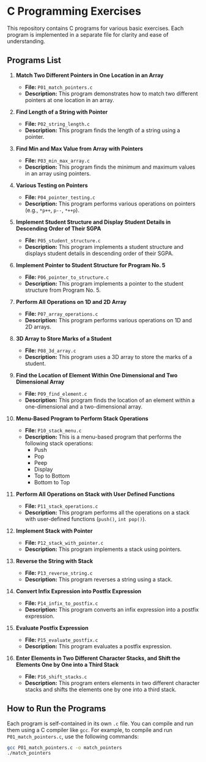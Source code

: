 # C Programming Exercises

This repository contains C programs for various basic exercises. Each program is implemented in a separate file for clarity and ease of understanding.

## Programs List

1. **Match Two Different Pointers in One Location in an Array**
   - **File:** `P01_match_pointers.c`
   - **Description:** This program demonstrates how to match two different pointers at one location in an array.

2. **Find Length of a String with Pointer**
   - **File:** `P02_string_length.c`
   - **Description:** This program finds the length of a string using a pointer.

3. **Find Min and Max Value from Array with Pointers**
   - **File:** `P03_min_max_array.c`
   - **Description:** This program finds the minimum and maximum values in an array using pointers.

4. **Various Testing on Pointers**
   - **File:** `P04_pointer_testing.c`
   - **Description:** This program performs various operations on pointers (e.g., `*p++`, `p--`, `*++p`).

5. **Implement Student Structure and Display Student Details in Descending Order of Their SGPA**
   - **File:** `P05_student_structure.c`
   - **Description:** This program implements a student structure and displays student details in descending order of their SGPA.

6. **Implement Pointer to Student Structure for Program No. 5**
   - **File:** `P06_pointer_to_structure.c`
   - **Description:** This program implements a pointer to the student structure from Program No. 5.

7. **Perform All Operations on 1D and 2D Array**
   - **File:** `P07_array_operations.c`
   - **Description:** This program performs various operations on 1D and 2D arrays.

8. **3D Array to Store Marks of a Student**
   - **File:** `P08_3d_array.c`
   - **Description:** This program uses a 3D array to store the marks of a student.

9. **Find the Location of Element Within One Dimensional and Two Dimensional Array**
   - **File:** `P09_find_element.c`
   - **Description:** This program finds the location of an element within a one-dimensional and a two-dimensional array.

10. **Menu-Based Program to Perform Stack Operations**
    - **File:** `P10_stack_menu.c`
    - **Description:** This is a menu-based program that performs the following stack operations:
      - Push
      - Pop
      - Peep
      - Display
      - Top to Bottom
      - Bottom to Top

11. **Perform All Operations on Stack with User Defined Functions**
    - **File:** `P11_stack_operations.c`
    - **Description:** This program performs all the operations on a stack with user-defined functions (`push()`, `int pop()`).

12. **Implement Stack with Pointer**
    - **File:** `P12_stack_with_pointer.c`
    - **Description:** This program implements a stack using pointers.

13. **Reverse the String with Stack**
    - **File:** `P13_reverse_string.c`
    - **Description:** This program reverses a string using a stack.

14. **Convert Infix Expression into Postfix Expression**
    - **File:** `P14_infix_to_postfix.c`
    - **Description:** This program converts an infix expression into a postfix expression.

15. **Evaluate Postfix Expression**
    - **File:** `P15_evaluate_postfix.c`
    - **Description:** This program evaluates a postfix expression.

16. **Enter Elements in Two Different Character Stacks, and Shift the Elements One by One into a Third Stack**
    - **File:** `P16_shift_stacks.c`
    - **Description:** This program enters elements in two different character stacks and shifts the elements one by one into a third stack.

## How to Run the Programs

Each program is self-contained in its own `.c` file. You can compile and run them using a C compiler like `gcc`. For example, to compile and run `P01_match_pointers.c`, use the following commands:

```sh
gcc P01_match_pointers.c -o match_pointers
./match_pointers
